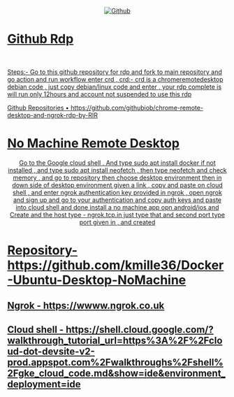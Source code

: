 <p align="center"> 
<a href="https://www.github.com">
  <img alt="Github"src="https://encrypted-tbn0.gstatic.com/images?q=tbn:ANd9GcQ9BPWdh8z2vGCrWqSuFPSx1DSrer50dGuFS11Jjq7RyjIdcsfSy1Rz7ZE&s=10"
</a>
  <h1> Github Rdp</h1>
  <br>
  <p>Steps:- Go to this github repository for rdp and fork to main repository and go action and run workflow enter crd , crd:- crd is a chromeremotedesktop debian code , just copy debian/linux code and enter , your rdp complete is will run only 12hours and account not suspended to use this rdp
    </p>
  <p>Github Repositories • https://github.com/githubiob/chrome-remote-desktop-and-ngrok-rdp-by-RIR
    </p>
  </p>
  
  # No Machine Remote Desktop
  <p align="center"
  <img alt="No Machine Rdp" src="https://encrypted-tbn0.gstatic.com/images?q=tbn:ANd9GcSvvixMf2_FCC_0Hoxfq5Lqj6X5H0bAKbgGyA&usqp=CAU" widh="100"

<h3>Go to the Google cloud shell , And type sudo apt install docker if not installed , and type sudo apt install neofetch , then type neofetch and check memory , and go to repository then choose desktop environment then in down side of desktop environment given a link , copy and paste on cloud shell , and enter ngrok authentication key provided in ngrok , open ngrok and sign up and go to your authentication and copy auth keys and paste into cloud shell and done install a no machine app opn android/ios and Create and the host type - ngrok.tcp.in just type that and second port type port given in , and created</h3>
  
  <h1>Repository- https://github.com/kmille36/Docker-Ubuntu-Desktop-NoMachine
  </h1>
  <h2>Ngrok - https://wwww.ngrok.co.uk
  </h2>
  <h2>Cloud shell - https://shell.cloud.google.com/?walkthrough_tutorial_url=https%3A%2F%2Fcloud-dot-devsite-v2-prod.appspot.com%2Fwalkthroughs%2Fshell%2Fgke_cloud_code.md&show=ide&environment_deployment=ide
  </h2>




</p>


